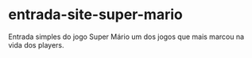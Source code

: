 # entrada-site-super-mario
 Entrada simples do jogo Super Mário um dos jogos que mais marcou na vida dos players.
